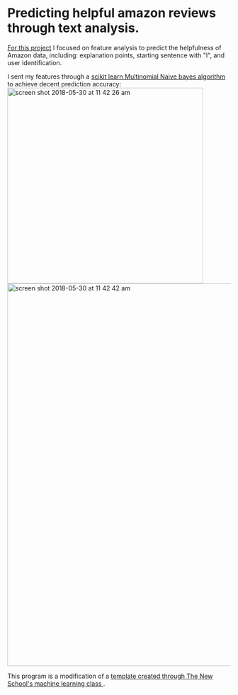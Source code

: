 # Predicting helpful amazon reviews through text analysis.

[For this project](https://github.com/visualizedata/ml/tree/master/week06) I focused on feature analysis to predict the helpfulness of Amazon data, including: explanation points, starting sentence with "I", and user identification.

I sent my features through a [scikit learn Multinomial Naive bayes algorithm  ](http://scikit-learn.org/stable/modules/generated/sklearn.naive_bayes.MultinomialNB.html) to achieve decent prediction accuracy:
<img width="442" alt="screen shot 2018-05-30 at 11 42 26 am" src="https://user-images.githubusercontent.com/15457713/40731208-8d5338e0-63fe-11e8-8f95-04b41e92da76.png">
<img width="864" alt="screen shot 2018-05-30 at 11 42 42 am" src="https://user-images.githubusercontent.com/15457713/40731228-9543b250-63fe-11e8-8a14-58d9557eaeb0.png">


This program is a modification of a [template created through The New School's machine learning class ](https://github.com/visualizedata/ml/tree/master/week06).
